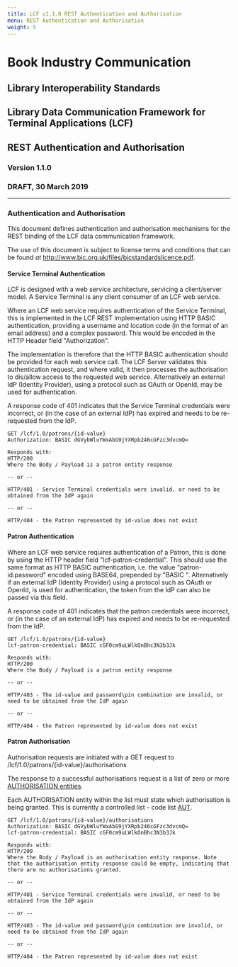```yaml
---
title: LCF v1.1.0 REST Authentication and Authorisation
menu: REST Authentication and Authorisation
weight: 5
---
```


# Book Industry Communication

## Library Interoperability Standards

## Library Data Communication Framework for Terminal Applications (LCF)

## REST Authentication and Authorisation

### Version 1.1.0

### DRAFT, 30 March 2019

---

### Authentication and Authorisation

This document defines authentication and authorisation mechanisms for the REST binding of the LCF data communication framework.

The use of this document is subject to license terms and conditions that can be found *at* <http://www.bic.org.uk/files/bicstandardslicence.pdf>.

#### Service Terminal Authentication
LCF is designed with a web service architecture, servicing a client/server model. A Service Terminal is any client consumer of an LCF web service. 

Where an LCF web service requires authentication of the Service Terminal, this is implemented in the LCF REST implementation using HTTP BASIC authentication, providing a username and location code (in the format of an email address) and a complex password. This would be encoded in the HTTP Header field "Authorization".

The implementation is therefore that the HTTP BASIC authentication should be provided for each web service call. The LCF Server validates this authentication request, and where valid, it then processes the authorisation to dis/allow access to the requested web service. Alternatively an external IdP (Identity Provider), using a protocol such as OAuth or OpenId, may be used for authentication.

A response code of 401 indicates that the Service Terminal credentials were incorrect, or (in the case of an external IdP) has expired and needs to be re-requested from the IdP.

    GET /lcf/1.0/patrons/{id-value}
    Authorization: BASIC dGVybWluYWxAbG9jYXRpb246cGFzc3dvcmQ=
    
    Responds with:
    HTTP/200
    Where the Body / Payload is a patron entity response
    
    -- or --
    
    HTTP/401 - Service Terminal credentials were invalid, or need to be obtained from the IdP again
    
    -- or --
    
    HTTP/404 - the Patron represented by id-value does not exist


#### Patron Authentication

Where an LCF web service requires authentication of a Patron, this is done by using the HTTP header field "lcf-patron-credential". This should use the same format as HTTP BASIC authentication, i.e. the value "patron-id:password" encoded using BASE64, prepended by "BASIC ". Alternatively if an external IdP (Identity Provider) using a protocol such as OAuth or OpenId, is used for authentication, the token from the IdP can also be passed via this field.

A response code of 401 indicates that the patron credentials were incorrect, or (in the case of an external IdP) has expired and needs to be re-requested from the IdP.

    GET /lcf/1.0/patrons/{id-value}
    lcf-patron-credential: BASIC cGF0cm9uLWlkOnBhc3N3b3Jk
    
    Responds with:
    HTTP/200
    Where the Body / Payload is a patron entity response
    
    -- or --
    
    HTTP/403 - The id-value and password\pin combination are invalid, or need to be obtained from the IdP again
    
    -- or --
    
    HTTP/404 - the Patron represented by id-value does not exist


#### Patron Authorisation

Authorisation requests are initiated with a GET request to /lcf/1.0/patrons/{id-value}/authorisations

The response to a successful authorisations request is a list of zero or more [AUTHORISATION entities](LCF-Dataframeworks.md#E13). 

Each AUTHORISATION entity within the list must state which authorisation is being granted. This is currently a controlled list - code list [AUT](LCF-CodeLists.md#AUT). 


    GET /lcf/1.0/patrons/{id-value}/authorisations
    Authorization: BASIC dGVybWluYWxAbG9jYXRpb246cGFzc3dvcmQ=
    lcf-patron-credential: BASIC cGF0cm9uLWlkOnBhc3N3b3Jk
    
    Responds with:
    HTTP/200
    Where the Body / Payload is an authorisation entity response. Note that the authorisation entity response could be empty, indicating that there are no authorisations granted.
    
    -- or --
    
    HTTP/401 - Service Terminal credentials were invalid, or need to be obtained from the IdP again
    
    -- or --
    
    HTTP/403 - The id-value and password\pin combination are invalid, or need to be obtained from the IdP again
    
    -- or --
    
    HTTP/404 - the Patron represented by id-value does not exist
